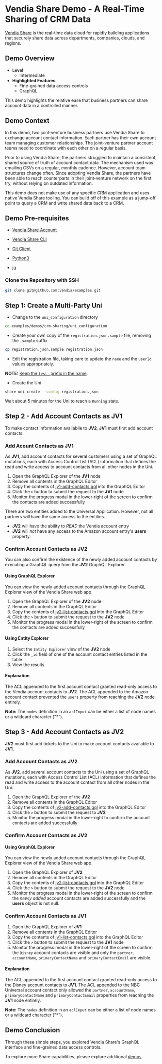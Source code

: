 # Vendia Share Demo - A Real-Time Sharing of CRM Data

[Vendia Share](https://www.vendia.net) is the real-time data cloud for rapidly building applications that securely share data across departments, companies, clouds, and regions.  

## Demo Overview

* __Level__
    * Intermediate
* __Highlighted Features__
    * Fine-grained data access controls
    * GraphQL

This demo highlights the relative ease that business partners can share account data in a controlled manner.

## Demo Context

In this demo, two joint-venture business partners use Vendia Share to exchange account contact information. Each partner has their own account team managing customer relationships. The joint-venture partner account teams need to coordinate with each other on a regular basis.

Prior to using Vendia Share, the partners struggled to maintain a consistent, shared source of truth of account contact data. The mechanism used was emailing CSVs on a regular, monthly cadence. However, account team structures change often. Since adopting Vendia Share, the partners have been able to reach counterparts in their joint-venture network on the first try, without relying on outdated information.

This demo does not make use of any specific CRM application and uses native Vendia Share tooling. You can build off of this example as a jump-off point to query a CRM and write shared data back to a CRM.

## Demo Pre-requisites

* [Vendia Share Account](https://share.vendia.net/signup)

* [Vendia Share CLI](https://vendia.net/docs/share/cli)

* [Git Client](https://git-scm.com/downloads)

* [Python3](https://www.python.org/download)

* [jq](https://stedolan.github.io/jq/)

### Clone the Repository with SSH

```bash
git clone git@github.com:vendia/examples.git
```

## Step 1: Create a Multi-Party Uni

* Change to the `uni_configuration` directory

```bash
cd examples/demos/crm-sharing/uni_configuration
```

* Create your own copy of the `registration.json.sample` file, removing the `.sample` suffix

```bash
cp registration.json.sample registration.json
```

* Edit the registration file, taking care to update the `name` and the `userId` values appropriately.

__NOTE:__ [Keep the `test-` prefix in the name](https://www.vendia.net/docs/share/limits#uni-and-node-names).

* Create the Uni

```bash
share uni create --config registration.json
```

Wait about 5 minutes for the Uni to reach a `Running` state.

## Step 2 - Add Account Contacts as JV1

To make contact information availabile to __JV2__, __JV1__ must first add account contacts.

### Add Acount Contacts as JV1

As __JV1__, add account contacts for several customers using a set of GraphQL mutations, each with Access Control List (ACL) information that defines the read and write access to account contacts from all other nodes in the Uni.

1. Open the GraphQL Explorer of the __JV1__ node
1. Remove all contents in the GraphQL Editor
1. Copy the contents of [jv1-add-contacts.gql](./resources/jv1-add-contacts.gql) into the GraphQL Editor
1. Click the `>` button to submit the request to the __JV1__ node
1. Monitor the progress modal in the lower-right of the screen to confirm the contacts are added successfully

There are two entities added to the Universal Application. However, not all partners will have the same access to the entities.

* __JV2__ will have the ability to _READ_ the Vendia account entry
* __JV2__ will _not_ have any access to the Amazon account entry's __users__ property.

### Confirm Account Contacts as JV2

You can also confirm the existence of the newly added account contacts by executing a GraphQL query from the __JV2__ GraphQL Explorer.

#### Using GraphQL Explorer

You can view the newly added account contacts through the GraphQL Explorer view of the Vendia Share web app.

1. Open the GraphQL Explorer of the __JV2__ node
1. Remove all contents in the GraphQL Editor
1. Copy the contents of [jv2-list-contacts.gql](./resources/jv2-list-contacts.gql) into the GraphQL Editor
1. Click the `>` button to submit the request to the __JV2__ node
1. Monitor the progress modal in the lower-right of the screen to confirm the contacts are added successfully

#### Using Entity Explorer

1. Select the `Entity Explorer` view of the __JV2__ node
1. Click the `_id` field of one of the account contact entries listed in the table
1. View the results

#### Explanation

The ACL appended to the first account contact granted read-only access to the Vendia account contacts to __JV2__. The ACL appended to the Amazon account contact prevented the `users` property from reaching the __JV2__ node entirely.

__Note:__ The `nodes` definition in an `aclInput` can be either a list of node names or a wildcard character ("*").

## Step 3 - Add Account Contacts as JV2

__JV2__ must first add tickets to the Uni to make account contacts available to __JV1__.

### Add Account Contacts as JV2

As __JV2__, add several account contacts to the Uni using a set of GraphQL mutations, each with Access Control List (ACL) information that defines the read and write access to the account contact from all other nodes in the Uni.

1. Open the GraphQL Explorer of the __JV2__
1. Remove all contents in the GraphQL Editor
1. Copy the contents of [jv2-add-contacts.gql](resources/jv2-add-contacts.gql) into the GraphQL Editor
1. Click the `>` button to submit the request to __JV2__
1. Monitor the progress modal in the lower-right to confirm the account contacts are added successfully

### Confirm Account Contacts as JV2

#### Using GraphQL Explorer

You can view the newly added account contacts through the GraphQL Explorer view of the Vendia Share web app.

1. Open the GraphQL Explorer of __JV2__
1. Remove all contents in the GraphQL Editor
1. Copy the contents of [jv2-list-contacts.gql](./resources/jv2-list-contacts.gql) into the GraphQL Editor
1. Click the `>` button to submit the request to the __JV2__ node
1. Monitor the progress modal in the lower-right of the screen to confirm the _newly added_ account contacts are added successfully and the __users__ object is not null.

### Confirm Account Contacts as JV1

1. Open the GraphQL Explorer of __JV1__
1. Remove all contents in the GraphQL Editor
1. Copy the contents of [jv1-list-contacts.gql](./resources/jv1-list-contacts.gql) into the GraphQL Editor
1. Click the `>` button to submit the request to the __JV1__ node
1. Monitor the progress modal in the lower-right of the screen to confirm the `Disney` account contacts are visible and only the `partner`, `accountName`, `primaryContactName` and `primaryContactEmail` are visible.

#### Explanation

The ACL appended to the first account contact granted read-only access to the Disney account contacts to __JV1__. The ACL appended to the NBC Universal account contact only allowed the `partner`, `accountName`, `primaryContactName` and `primaryContactEmail` properties from reaching the __JV1__ node entirely.

__Note:__ The `nodes` definition in an `aclInput` can be either a list of node names or a wildcard character ("*").

## Demo Conclusion

Through these simple steps, you explored Vendia Share's GraphQL interface and fine-grained data access controls.

To explore more Share capabilities, please explore additional [demos](../../../demos).
